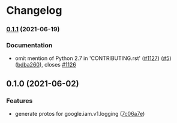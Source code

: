 # Changelog

### [0.1.1](https://www.github.com/googleapis/python-iam-logging/compare/v0.1.0...v0.1.1) (2021-06-19)


### Documentation

* omit mention of Python 2.7 in 'CONTRIBUTING.rst' ([#1127](https://www.github.com/googleapis/python-iam-logging/issues/1127)) ([#5](https://www.github.com/googleapis/python-iam-logging/issues/5)) ([bdba260](https://www.github.com/googleapis/python-iam-logging/commit/bdba2608b88b955f03e694360e6a915d4a8ab2ed)), closes [#1126](https://www.github.com/googleapis/python-iam-logging/issues/1126)

## 0.1.0 (2021-06-02)


### Features

* generate protos for google.iam.v1.logging ([7c06a7e](https://www.github.com/googleapis/python-iam-logging/commit/7c06a7e7b8ea47b801728338e5c3807431f2e765))
